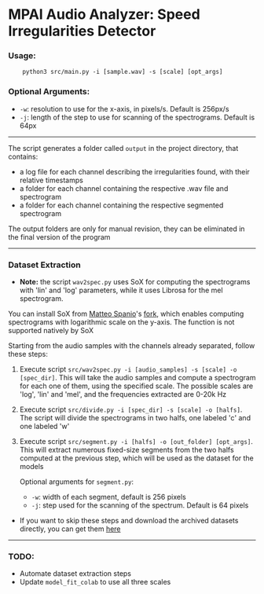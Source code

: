 # MPAI Audio Analyzer: Speed Irregularities Detector

### Usage:

```
    python3 src/main.py -i [sample.wav] -s [scale] [opt_args]
```

### Optional Arguments:

- `-w`: resolution to use for the x-axis, in pixels/s. Default is 256px/s
- `-j`: length of the step to use for scanning of the spectrograms. Default is 64px

---

The script generates a folder called `output` in the project directory, that contains:

- a log file for each channel describing the irregularities found, with their relative timestamps
- a folder for each channel containing the respective .wav file and spectrogram
- a folder for each channel containing the respective segmented spectrogram

The output folders are only for manual revision, they can be eliminated in the final version of the program

---

### Dataset Extraction

- **Note:** the script `wav2spec.py` uses SoX for computing the spectrograms with 'lin' and 'log' parameters,
  while it uses Librosa for the mel spectrogram.

You can install SoX from [Matteo Spanio](https://github.com/matteospanio)'s [fork](https://github.com/matteospanio/sox-extended),
which enables computing spectrograms with logarithmic scale on the y-axis. The function is not supported natively by SoX

Starting from the audio samples with the channels already separated, follow these steps:

1. Execute script `src/wav2spec.py -i [audio_samples] -s [scale] -o [spec_dir]`. This will take the audio samples and compute a spectrogram for each one
   of them, using the specified scale. The possible scales are 'log', 'lin' and 'mel', and the frequencies extracted are 0-20k Hz

2. Execute script `src/divide.py -i [spec_dir] -s [scale] -o [halfs]`. The script will divide the spectrograms in two halfs, one labeled
   'c' and one labeled 'w'

3. Execute script `src/segment.py -i [halfs] -o [out_folder] [opt_args]`. This will extract numerous fixed-size segments from the two halfs
   computed at the previous step, which will be used as the dataset for the models

   Optional arguments for `segment.py`:

   - `-w`: width of each segment, default is 256 pixels
   - `-j`: step used for the scanning of the spectrum. Default is 64 pixels

- If you want to skip these steps and download the archived datasets directly, you can get them [here](https://drive.google.com/file/d/1QI7oj-myHvzMUfvUid_h135LY8NxZGcC/view?usp=sharing)

---

### TODO:

- Automate dataset extraction steps
- Update `model_fit_colab` to use all three scales
